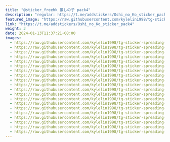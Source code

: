 ```yaml
---
title: "@sticker_freehk 推しの子 pack4"
description: "regular: https://t.me/addstickers/Oshi_no_Ko_sticker_pack4"
featured_image: "https://raw.githubusercontent.com/kylelin1998/tg-sticker-spreading-worldwide-images/main/img/cc51d22b-ad6c-4cab-9e2c-f71cf4b27df6.jpg"
link: "https://t.me/addstickers/Oshi_no_Ko_sticker_pack4"
weight: 3
date: 2024-01-13T11:37:21+08:00
images:
  - https://raw.githubusercontent.com/kylelin1998/tg-sticker-spreading-worldwide-images/main/img/cc51d22b-ad6c-4cab-9e2c-f71cf4b27df6.jpg
  - https://raw.githubusercontent.com/kylelin1998/tg-sticker-spreading-worldwide-images/main/img/3399d8af-442a-45bb-ab11-f58ec792e8d3.jpg
  - https://raw.githubusercontent.com/kylelin1998/tg-sticker-spreading-worldwide-images/main/img/2373cc5d-ddf7-4a19-b50a-3dc18372e6f6.jpg
  - https://raw.githubusercontent.com/kylelin1998/tg-sticker-spreading-worldwide-images/main/img/05f2cd5a-2bc8-40a7-ad66-621d93fee6f3.jpg
  - https://raw.githubusercontent.com/kylelin1998/tg-sticker-spreading-worldwide-images/main/img/78aa1fb9-09e3-4676-b172-69c32a60bbdb.jpg
  - https://raw.githubusercontent.com/kylelin1998/tg-sticker-spreading-worldwide-images/main/img/83ea25dc-837c-48dd-9558-bc921f1a5fec.jpg
  - https://raw.githubusercontent.com/kylelin1998/tg-sticker-spreading-worldwide-images/main/img/fe233977-ed60-4495-ac40-8d60e9b627ba.jpg
  - https://raw.githubusercontent.com/kylelin1998/tg-sticker-spreading-worldwide-images/main/img/a1a68c32-61d3-4376-99cc-f9356fc80fb0.jpg
  - https://raw.githubusercontent.com/kylelin1998/tg-sticker-spreading-worldwide-images/main/img/5c79f9e2-b726-424e-99ce-075f8a886617.jpg
  - https://raw.githubusercontent.com/kylelin1998/tg-sticker-spreading-worldwide-images/main/img/a66b2881-3cf4-4674-b35f-db2d5b51aa69.jpg
  - https://raw.githubusercontent.com/kylelin1998/tg-sticker-spreading-worldwide-images/main/img/17fa9555-dd41-4d08-829a-dc7128b42ece.jpg
  - https://raw.githubusercontent.com/kylelin1998/tg-sticker-spreading-worldwide-images/main/img/a578af11-c1b8-44a7-bd28-706a740c6bc3.jpg
  - https://raw.githubusercontent.com/kylelin1998/tg-sticker-spreading-worldwide-images/main/img/f6d95b83-1e4e-419d-a344-caf8a40cefe6.jpg
  - https://raw.githubusercontent.com/kylelin1998/tg-sticker-spreading-worldwide-images/main/img/453cf52b-67c1-4102-b66b-322163b4ad98.jpg
  - https://raw.githubusercontent.com/kylelin1998/tg-sticker-spreading-worldwide-images/main/img/2049392d-82c7-4c1a-b099-f344e8856a94.jpg
  - https://raw.githubusercontent.com/kylelin1998/tg-sticker-spreading-worldwide-images/main/img/31f5b902-8a90-4ecf-a969-3578337a964e.jpg
  - https://raw.githubusercontent.com/kylelin1998/tg-sticker-spreading-worldwide-images/main/img/6226445c-de9f-41c0-9a83-950839ae461b.jpg
  - https://raw.githubusercontent.com/kylelin1998/tg-sticker-spreading-worldwide-images/main/img/541cfd2f-ad54-4381-94ea-d1905ec7be89.jpg
  - https://raw.githubusercontent.com/kylelin1998/tg-sticker-spreading-worldwide-images/main/img/df6d495c-ba17-418a-80c9-0e47c86a26e5.jpg
  - https://raw.githubusercontent.com/kylelin1998/tg-sticker-spreading-worldwide-images/main/img/7642fbc1-66c6-4a4b-bfe2-9faef9147cb4.jpg
---
```

